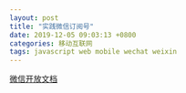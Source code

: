 ```yaml
---
layout: post
title: "实践微信订阅号"
date: 2019-12-05 09:03:13 +0800
categories: 移动互联网
tags: javascript web mobile wechat weixin
---
```


[微信开放文档](https://developers.weixin.qq.com/doc/offiaccount/Getting_Started/Overview.html)

